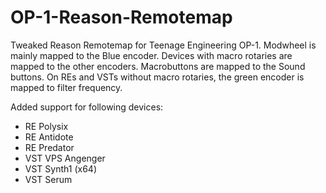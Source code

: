 # OP-1-Reason-Remotemap
Tweaked Reason Remotemap for Teenage Engineering OP-1. Modwheel is mainly mapped to the Blue encoder. Devices with macro rotaries are mapped to the other encoders. Macrobuttons are mapped to the Sound buttons. On REs and VSTs without macro rotaries, the green encoder is mapped to filter frequency.

Added support for following devices:

- RE Polysix
- RE Antidote
- RE Predator
- VST VPS Angenger
- VST Synth1 (x64)
- VST Serum
